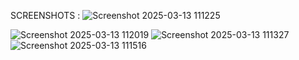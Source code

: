  SCREENSHOTS :
 ![Screenshot 2025-03-13 111225](https://github.com/user-attachments/assets/0e4822e2-8892-4d03-be36-e6fc8386c05c)

![Screenshot 2025-03-13 112019](https://github.com/user-attachments/assets/ebc4247e-8d1f-4d23-a3ca-ff469d384977)
![Screenshot 2025-03-13 111327](https://github.com/user-attachments/assets/cff0a72c-2bab-44ff-81ae-7a9c56e5bb60)
![Screenshot 2025-03-13 111516](https://github.com/user-attachments/assets/cd4684ae-ae03-49bd-b3f6-8abc472ef725)
